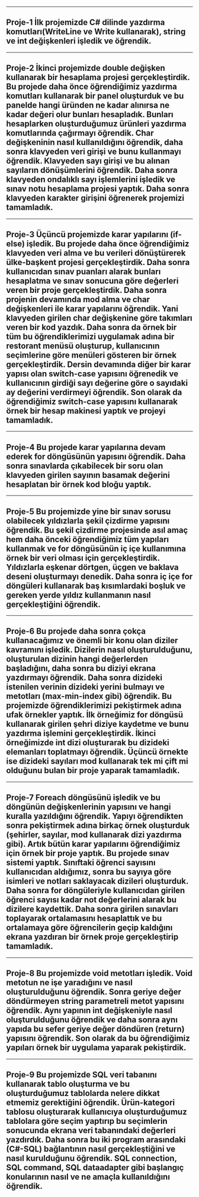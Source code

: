 -----------------------------------------------------------------------------------------------------------------------------------------
Proje-1
İlk projemizde C# dilinde yazdırma komutları(WriteLine ve Write kullanarak), string ve int değişkenleri işledik ve öğrendik. 
-----------------------------------------------------------------------------------------------------------------------------------------
-----------------------------------------------------------------------------------------------------------------------------------------
Proje-2
İkinci projemizde double değişken kullanarak bir hesaplama projesi gerçekleştirdik. Bu projede daha önce öğrendiğimiz yazdırma 
komutları kullanarak bir panel oluşturduk ve bu panelde hangi üründen ne kadar alınırsa ne kadar değeri olur bunları hesapladık. 
Bunları hesaplarken oluşturduğumuz ürünleri yazdırma komutlarında çağırmayı öğrendik. Char değişkeninin nasıl kullanıldığını öğrendik, 
daha sonra klavyeden veri girişi ve bunu kullanmayı öğrendik. Klavyeden sayı girişi ve bu alınan sayıların dönüşümlerini öğrendik. 
Daha sonra klavyeden ondalıklı sayı işlemlerini işledik ve sınav notu hesaplama projesi yaptık. Daha sonra klavyeden karakter girişini 
öğrenerek projemizi tamamladık.
-----------------------------------------------------------------------------------------------------------------------------------------
-----------------------------------------------------------------------------------------------------------------------------------------
Proje-3
Üçüncü projemizde karar yapılarını (if-else) işledik. Bu projede daha önce öğrendiğimiz klavyeden veri alma ve bu verileri 
dönüştürerek ülke-başkent projesi gerçekleştirdik. Daha sonra kullanıcıdan sınav puanları alarak bunları hesaplatma ve sınav 
sonucuna göre değerleri veren bir proje gerçekleştirdik. Daha sonra projenin devamında mod alma ve char değişkenleri ile karar 
yapılarını öğrendik. Yani klavyeden girilen char değişkenine göre takımları veren bir kod yazdık. Daha sonra da örnek bir tüm 
bu öğrendiklerimizi uygulamak adına bir restorant menüsü oluşturup, kullanıcının seçimlerine göre menüleri gösteren bir örnek 
gerçekleştirdik. Dersin devamında diğer bir karar yapısı olan switch-case yapısını öğrenedik ve kullanıcının girdiği sayı değerine 
göre o sayıdaki ay değerini verdirmeyi öğrendik. Son olarak da öğrendiğimiz switch-case yapısını kullanarak örnek bir hesap makinesi 
yaptık ve projeyi tamamladık.
-----------------------------------------------------------------------------------------------------------------------------------------
-----------------------------------------------------------------------------------------------------------------------------------------
Proje-4
Bu projede karar yapılarına devam ederek for döngüsünün yapısını öğrendik. Daha sonra sınavlarda çıkabilecek bir soru olan klavyeden 
girilen sayının basamak değerini hesaplatan bir örnek kod bloğu yaptık. 
-----------------------------------------------------------------------------------------------------------------------------------------
-----------------------------------------------------------------------------------------------------------------------------------------
Proje-5
Bu projemizde yine bir sınav sorusu olabilecek yıldızlarla şekil çizdirme yapısını öğrendik. Bu şekil çizdirme projesinde asıl 
amaç hem daha önceki öğrendiğimiz tüm yapıları kullanmak ve for döngüsünün iç içe kullanımına örnek bir veri olması için gerçekleştirdik.
Yıldızlarla eşkenar dörtgen, üçgen ve baklava deseni oluşturmayı denedik. Daha sonra iç içe for döngüleri kullanarak baş kısımlardaki 
boşluk ve gereken yerde yıldız kullanmanın nasıl gerçekleştiğini öğrendik. 
-----------------------------------------------------------------------------------------------------------------------------------------
-----------------------------------------------------------------------------------------------------------------------------------------
Proje-6
Bu projede daha sonra çokça kullanacağımız ve önemli bir konu olan diziler kavramını işledik. Dizilerin nasıl oluşturulduğunu, 
oluşturulan dizinin hangi değerlerden başladığını, daha sonra bu diziyi ekrana yazdırmayı öğrendik. Daha sonra dizideki istenilen 
verinin dizideki yerini bulmayı ve metotları (max-min-index gibi) öğrendik. Bu projemizde öğrendiklerimizi pekiştirmek adına ufak 
örnekler yaptık. İlk örneğimiz for döngüsü kullanarak girilen şehri diziye kaydetme ve bunu yazdırma işlemini gerçekleştirdik. 
İkinci örneğimizde int dizi oluşturarak bu dizideki elemanları toplatmayı öğrendik. Üçüncü örnekte ise dizideki sayıları mod kullanarak 
tek mi çift mi olduğunu bulan bir proje yaparak tamamladık.
-----------------------------------------------------------------------------------------------------------------------------------------
-----------------------------------------------------------------------------------------------------------------------------------------
Proje-7
Foreach döngüsünü işledik ve bu döngünün değişkenlerinin yapısını ve hangi kuralla yazıldığını öğrendik. Yapıyı öğrendikten sonra 
pekiştirmek adına birkaç örnek oluşturduk (şehirler, sayılar, mod kullanarak dizi yazdırma gibi). Artık bütün karar yapılarını öğrendiğimiz 
için örnek bir proje yaptık. Bu projede sınav sistemi yaptık. Sınıftaki öğrenci sayısını kullanıcıdan aldığımız, sonra bu sayıya göre 
isimleri ve notları saklayacak dizileri oluşturduk. Daha sonra for döngüleriyle kullanıcıdan girilen öğrenci sayısı kadar not değerlerini 
alarak bu dizilere kaydettik. Daha sonra girilen sınavları toplayarak ortalamasını hesaplattık ve bu ortalamaya göre öğrencilerin geçip 
kaldığını ekrana yazdıran bir örnek proje gerçekleştirip tamamladık.
-----------------------------------------------------------------------------------------------------------------------------------------
-----------------------------------------------------------------------------------------------------------------------------------------
Proje-8
Bu projemizde void metotları işledik. Void metotun ne işe yaradığını ve nasıl oluşturulduğunu öğrendik. Sonra geriye değer döndürmeyen 
string parametreli metot yapısını öğrendik. Aynı yapının int değişkeniyle nasıl oluşturulduğunu öğrendik ve daha sonra aynı yapıda bu 
sefer geriye değer döndüren (return) yapısını öğrendik. Son olarak da bu öğrendiğimiz yapıları örnek bir uygulama yaparak pekiştirdik. 
-----------------------------------------------------------------------------------------------------------------------------------------
-----------------------------------------------------------------------------------------------------------------------------------------
Proje-9
Bu projemizde SQL veri tabanını kullanarak tablo oluşturma ve bu oluşturduğumuz tablolarda nelere dikkat etmemiz gerektiğini öğrendik. 
Ürün-kategori tablosu oluşturarak kullanıcıya oluşturduğumuz tablolara göre seçim yaptırıp bu seçimlerin sonucunda ekrana veri tabanındaki 
değerleri yazdırdık. Daha sonra bu iki program arasındaki (C#-SQL) bağlantının nasıl gerçekleştiğini ve nasıl kurulduğunu öğrendik. SQL 
connection, SQL command, SQL dataadapter gibi başlangıç konularının nasıl ve ne amaçla kullanıldığını öğrendik. 
-----------------------------------------------------------------------------------------------------------------------------------------

